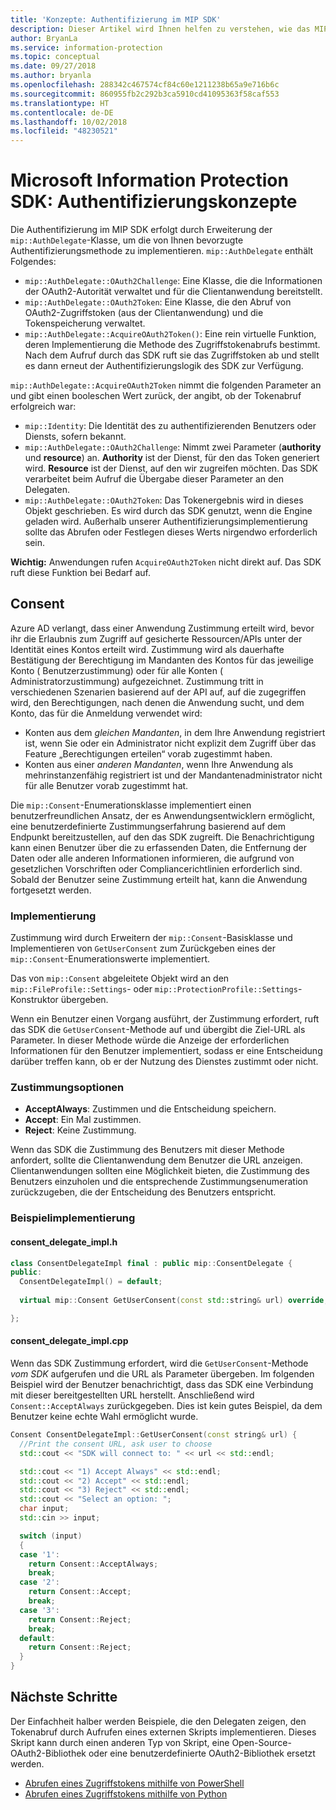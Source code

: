 ```yaml
---
title: 'Konzepte: Authentifizierung im MIP SDK'
description: Dieser Artikel wird Ihnen helfen zu verstehen, wie das MIP SDK die Authentifizierung implementiert. Außerdem werden die Anforderungen an Clientanwendungen beschrieben, um OAuth2-Zugriffstoken-Abruflogik bereitzustellen.
author: BryanLa
ms.service: information-protection
ms.topic: conceptual
ms.date: 09/27/2018
ms.author: bryanla
ms.openlocfilehash: 288342c467574cf84c60e1211238b65a9e716b6c
ms.sourcegitcommit: 860955fb2c292b3ca5910cd41095363f58caf553
ms.translationtype: HT
ms.contentlocale: de-DE
ms.lasthandoff: 10/02/2018
ms.locfileid: "48230521"
---
```

# <a name="microsoft-information-protection-sdk---authentication-concepts"></a>Microsoft Information Protection SDK: Authentifizierungskonzepte

Die Authentifizierung im MIP SDK erfolgt durch Erweiterung der `mip::AuthDelegate`-Klasse, um die von Ihnen bevorzugte Authentifizierungsmethode zu implementieren. `mip::AuthDelegate` enthält Folgendes:

- `mip::AuthDelegate::OAuth2Challenge`: Eine Klasse, die die Informationen der OAuth2-Autorität verwaltet und für die Clientanwendung bereitstellt.
- `mip::AuthDelegate::OAuth2Token`: Eine Klasse, die den Abruf von OAuth2-Zugriffstoken (aus der Clientanwendung) und die Tokenspeicherung verwaltet.
- `mip::AuthDelegate::AcquireOAuth2Token()`: Eine rein virtuelle Funktion, deren Implementierung die Methode des Zugriffstokenabrufs bestimmt. Nach dem Aufruf durch das SDK ruft sie das Zugriffstoken ab und stellt es dann erneut der Authentifizierungslogik des SDK zur Verfügung.

`mip::AuthDelegate::AcquireOAuth2Token` nimmt die folgenden Parameter an und gibt einen booleschen Wert zurück, der angibt, ob der Tokenabruf erfolgreich war:

- `mip::Identity`: Die Identität des zu authentifizierenden Benutzers oder Diensts, sofern bekannt.
- `mip::AuthDelegate::OAuth2Challenge`: Nimmt zwei Parameter (**authority** und **resource**) an. **Authority** ist der Dienst, für den das Token generiert wird. **Resource** ist der Dienst, auf den wir zugreifen möchten. Das SDK verarbeitet beim Aufruf die Übergabe dieser Parameter an den Delegaten.
- `mip::AuthDelegate::OAuth2Token`: Das Tokenergebnis wird in dieses Objekt geschrieben. Es wird durch das SDK genutzt, wenn die Engine geladen wird. Außerhalb unserer Authentifizierungsimplementierung sollte das Abrufen oder Festlegen dieses Werts nirgendwo erforderlich sein.

**Wichtig:** Anwendungen rufen `AcquireOAuth2Token` nicht direkt auf. Das SDK ruft diese Funktion bei Bedarf auf.

## <a name="consent"></a>Consent

Azure AD verlangt, dass einer Anwendung Zustimmung erteilt wird, bevor ihr die Erlaubnis zum Zugriff auf gesicherte Ressourcen/APIs unter der Identität eines Kontos erteilt wird. Zustimmung wird als dauerhafte Bestätigung der Berechtigung im Mandanten des Kontos für das jeweilige Konto ( Benutzerzustimmung) oder für alle Konten ( Administratorzustimmung) aufgezeichnet. Zustimmung tritt in verschiedenen Szenarien basierend auf der API auf, auf die zugegriffen wird, den Berechtigungen, nach denen die Anwendung sucht, und dem Konto, das für die Anmeldung verwendet wird: 

- Konten aus dem *gleichen Mandanten*, in dem Ihre Anwendung registriert ist, wenn Sie oder ein Administrator nicht explizit dem Zugriff über das Feature „Berechtigungen erteilen“ vorab zugestimmt haben.
- Konten aus einer *anderen Mandanten*, wenn Ihre Anwendung als mehrinstanzenfähig registriert ist und der Mandantenadministrator nicht für alle Benutzer vorab zugestimmt hat.

Die `mip::Consent`-Enumerationsklasse implementiert einen benutzerfreundlichen Ansatz, der es Anwendungsentwicklern ermöglicht, eine benutzerdefinierte Zustimmungserfahrung basierend auf dem Endpunkt bereitzustellen, auf den das SDK zugreift. Die Benachrichtigung kann einen Benutzer über die zu erfassenden Daten, die Entfernung der Daten oder alle anderen Informationen informieren, die aufgrund von gesetzlichen Vorschriften oder Compliancerichtlinien erforderlich sind. Sobald der Benutzer seine Zustimmung erteilt hat, kann die Anwendung fortgesetzt werden. 

### <a name="implementation"></a>Implementierung

Zustimmung wird durch Erweitern der `mip::Consent`-Basisklasse und Implementieren von `GetUserConsent` zum Zurückgeben eines der `mip::Consent`-Enumerationswerte implementiert. 

Das von `mip::Consent` abgeleitete Objekt wird an den `mip::FileProfile::Settings`- oder `mip::ProtectionProfile::Settings`-Konstruktor übergeben.

Wenn ein Benutzer einen Vorgang ausführt, der Zustimmung erfordert, ruft das SDK die `GetUserConsent`-Methode auf und übergibt die Ziel-URL als Parameter. In dieser Methode würde die Anzeige der erforderlichen Informationen für den Benutzer implementiert, sodass er eine Entscheidung darüber treffen kann, ob er der Nutzung des Dienstes zustimmt oder nicht. 

### <a name="consent-options"></a>Zustimmungsoptionen

- **AcceptAlways**: Zustimmen und die Entscheidung speichern.
- **Accept**: Ein Mal zustimmen.
- **Reject**: Keine Zustimmung.

Wenn das SDK die Zustimmung des Benutzers mit dieser Methode anfordert, sollte die Clientanwendung dem Benutzer die URL anzeigen. Clientanwendungen sollten eine Möglichkeit bieten, die Zustimmung des Benutzers einzuholen und die entsprechende Zustimmungsenumeration zurückzugeben, die der Entscheidung des Benutzers entspricht.

### <a name="sample-implementation"></a>Beispielimplementierung

#### <a name="consentdelegateimplh"></a>consent_delegate_impl.h

```cpp
class ConsentDelegateImpl final : public mip::ConsentDelegate {
public:
  ConsentDelegateImpl() = default;
  
  virtual mip::Consent GetUserConsent(const std::string& url) override;

};
```

#### <a name="consentdelegateimplcpp"></a>consent_delegate_impl.cpp

Wenn das SDK Zustimmung erfordert, wird die `GetUserConsent`-Methode *vom SDK* aufgerufen und die URL als Parameter übergeben. Im folgenden Beispiel wird der Benutzer benachrichtigt, dass das SDK eine Verbindung mit dieser bereitgestellten URL herstellt. Anschließend wird `Consent::AcceptAlways` zurückgegeben. Dies ist kein gutes Beispiel, da dem Benutzer keine echte Wahl ermöglicht wurde.

```cpp
Consent ConsentDelegateImpl::GetUserConsent(const string& url) {
  //Print the consent URL, ask user to choose
  std::cout << "SDK will connect to: " << url << std::endl;

  std::cout << "1) Accept Always" << std::endl;
  std::cout << "2) Accept" << std::endl;
  std::cout << "3) Reject" << std::endl;
  std::cout << "Select an option: ";
  char input;
  std::cin >> input;

  switch (input)
  {
  case '1':
    return Consent::AcceptAlways;
    break;
  case '2':
    return Consent::Accept;
    break;
  case '3':
    return Consent::Reject;
    break;
  default:
    return Consent::Reject;
  }  
}
```

## <a name="next-steps"></a>Nächste Schritte

Der Einfachheit halber werden Beispiele, die den Delegaten zeigen, den Tokenabruf durch Aufrufen eines externen Skripts implementieren. Dieses Skript kann durch einen anderen Typ von Skript, eine Open-Source-OAuth2-Bibliothek oder eine benutzerdefinierte OAuth2-Bibliothek ersetzt werden.

- [Abrufen eines Zugriffstokens mithilfe von PowerShell](concept-authentication-acquire-token-ps.md)
- [Abrufen eines Zugriffstokens mithilfe von Python](concept-authentication-acquire-token-py.md)
